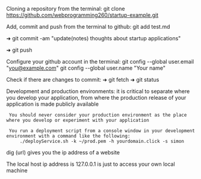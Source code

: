 Cloning a repository from the terminal:
    git clone https://github.com/webprogramming260/startup-example.git


Add, commit and push from the terminal to github:
    git add test.md

➜  git commit -am "update(notes) thoughts about startup applications"

➜  git push

Configure your github account in the terminal:
    git config --global user.email "you@example.com"
    git config --global user.name "Your name"

Check if there are changes to commit:
➜  git fetch
➜  git status

Development and production environments:
     it is critical to separate where you develop your application, from where the production release of your application is made publicly available

     You should never consider your production environment as the place where you develop or experiment with your application

     You run a deployment script from a console window in your development environment with a command like the following:
         ./deployService.sh -k ~/prod.pem -h yourdomain.click -s simon

dig (url) gives you the ip address of a website

The local host ip address is 127.0.0.1 is just to access your own local machine
        